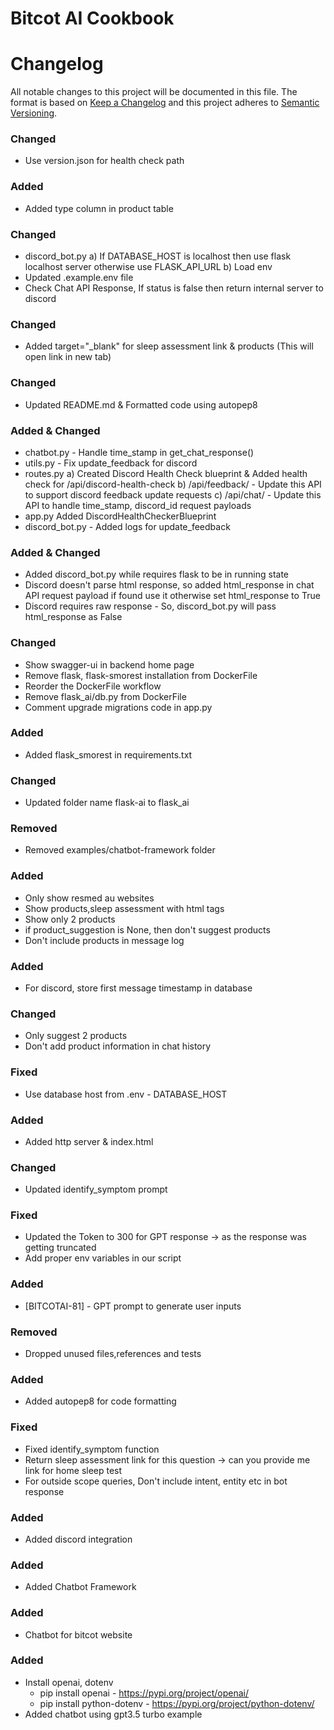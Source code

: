 # Bitcot AI Cookbook
# Changelog

All notable changes to this project will be documented in this file.
The format is based on [Keep a Changelog](http://keepachangelog.com/en/1.0.0/)
and this project adheres to [Semantic Versioning](http://semver.org/spec/v2.0.0.html).

### Changed
- Use version.json for health check path

### Added
- Added type column in product table

### Changed
- discord_bot.py
  a) If DATABASE_HOST is localhost then use flask localhost server otherwise use FLASK_API_URL
  b) Load env
- Updated .example.env file
- Check Chat API Response, If status is false then return internal server to discord

### Changed
- Added target="_blank" for sleep assessment link & products (This will open link in new tab)

### Changed
- Updated README.md & Formatted code using autopep8

### Added & Changed
- chatbot.py - Handle time_stamp in get_chat_response()
- utils.py - Fix update_feedback for discord
- routes.py
  a) Created Discord Health Check blueprint & Added health check for /api/discord-health-check
  b) /api/feedback/ - Update this API to support discord feedback update requests
  c) /api/chat/ - Update this API to handle time_stamp, discord_id request payloads
- app.py
  Added DiscordHealthCheckerBlueprint
- discord_bot.py - Added logs for update_feedback


### Added & Changed
- Added discord_bot.py while requires flask to be in running state
- Discord doesn't parse html response, so added html_response in chat API request payload if found use it otherwise set html_response to True
- Discord requires raw response - So, discord_bot.py will pass html_response as False


### Changed
- Show swagger-ui in backend home page
- Remove flask, flask-smorest installation from DockerFile
- Reorder the DockerFile workflow
- Remove flask_ai/db.py from DockerFile
- Comment upgrade migrations code in app.py

### Added
- Added flask_smorest in requirements.txt

### Changed
- Updated folder name flask-ai to flask_ai

### Removed
- Removed examples/chatbot-framework folder

### Added
- Only show resmed au websites
- Show products,sleep assessment with html tags
- Show only 2 products
- if product_suggestion is None, then don't suggest products
- Don't include products in message log


### Added
- For discord, store first message timestamp in database

### Changed
- Only suggest 2 products
- Don't add product information in chat history

### Fixed
- Use database host from .env - DATABASE_HOST

### Added
- Added http server & index.html

### Changed
- Updated identify_symptom prompt

### Fixed
- Updated the Token to 300 for GPT response -> as the response was getting truncated
- Add proper env variables in our script

### Added
- [BITCOTAI-81] - GPT prompt to generate user inputs

### Removed
- Dropped unused files,references and tests

### Added
- Added autopep8 for code formatting 

### Fixed
- Fixed identify_symptom function
- Return sleep assessment link for this question -> can you provide me link for home sleep test
- For outside scope queries, Don't include intent, entity etc in bot response

### Added
- Added discord integration

### Added 
- Added Chatbot Framework

### Added 
- Chatbot for bitcot website

### Added 
- Install openai, dotenv 
  * pip install openai - https://pypi.org/project/openai/
  * pip install python-dotenv - https://pypi.org/project/python-dotenv/
- Added chatbot using gpt3.5 turbo example
